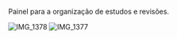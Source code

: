 Painel para a organização de estudos e revisões.

![IMG_1378](https://github.com/user-attachments/assets/3a917e2b-5218-4ccc-b7e2-082b0717d3d7)
![IMG_1377](https://github.com/user-attachments/assets/c0bfe410-fdbe-499e-b32b-a7570682ec59)
